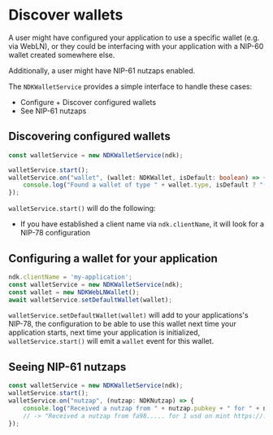 # Discover wallets

A user might have configured your application to use a specific wallet (e.g. via WebLN), or they could be
interfacing with your application with a NIP-60 wallet created somewhere else.

Additionally, a user might have NIP-61 nutzaps enabled.

The `NDKWalletService` provides a simple interface to handle these cases:
* Configure + Discover configured wallets
* See NIP-61 nutzaps

## Discovering configured wallets
```typescript
const walletService = new NDKWalletService(ndk);

walletService.start();
walletService.on("wallet", (wallet: NDKWallet, isDefault: boolean) => {
    console.log("Found a wallet of type " + wallet.type, isDefault ? "(default)" : "");
});
```

`walletService.start()` will do the following:
* If you have established a client name via `ndk.clientName`, it will look for a NIP-78 configuration

## Configuring a wallet for your application
```typescript
ndk.clientName = 'my-application';
const walletService = new NDKWalletService(ndk);
const wallet = new NDKWebLNWallet();
await walletService.setDefaultWallet(wallet);
```

`walletService.setDefaultWallet(wallet)` will add to your applications's NIP-78, the configuration to be able to use this wallet next time your application starts, next time your application is initialized, `walletService.start()` will emit a `wallet` event for this wallet.

## Seeing NIP-61 nutzaps
```typescript
const walletService = new NDKWalletService(ndk);
walletService.start();
walletService.on("nutzap", (nutzap: NDKNutzap) => {
    console.log("Received a nutzap from " + nutzap.pubkey + " for " + nutzap.amount + " " + nutzap.unit + " on mint " + nutzap.mint);
    // -> "Received a nutzap from fa98..... for 1 usd on mint https://..."
});
```


